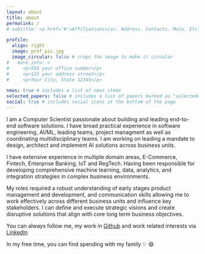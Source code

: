 ```yaml
---
layout: about
title: about
permalink: /
# subtitle: <a href='#'>Affiliations</a>. Address. Contacts. Moto. Etc.

profile:
  align: right
  image: prof_pic.jpg
  image_circular: false # crops the image to make it circular
#   more_info: >
#     <p>555 your office number</p>
#     <p>123 your address street</p>
#     <p>Your City, State 12345</p>

news: true # includes a list of news items
selected_papers: false # includes a list of papers marked as "selected={true}"
social: true # includes social icons at the bottom of the page
---
```


I am a Computer Scientist passionate about building and leading end-to-end software solutions. 
I have broad practical experience in software engineering, AI/ML, leading teams, project managment as well as coordinating multidisciplinary teams. I am working on leading a mandate to design, architect and implement AI solutions across business units.

I have extensive experience in multiple domain areas, E-Commerce, Fintech, Enterprise Banking, IoT and RegTech. Having been responsible for developing comprehensive machine learning, data, analytics, and integration strategies in complex business environments.

My roles required a robust understanding of early stages product management and development, and communication skills allowing me to work effectively across different business units and influence key stakeholders. I can define and execute strategic visions and create disruptive solutions that align with core long term business objectives.

You can always follow me, my work in [Github](https://github.com/alejandrogarcia-hub) and work related interests via [LinkedIn](https://www.linkedin.com/in/alejandroai/)

In my free time, you can find spending with my family :sparkles: :smile:
